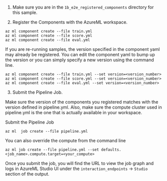 
1. Make sure you are in the `1b_e2e_registered_components` directory for this sample.

2. Register the Components with the AzureML workspace.

```
az ml component create --file train.yml
az ml component create --file score.yml
az ml component create --file eval.yml

```
If you are re-running samples, the version specified in the component yaml may already be registered. You can edit the component yaml to bump up the version or you can simply specify a new version using the command line.

```
az ml component create --file train.yml --set version=<version_number>
az ml component create --file score.yml --set version=<version_number>
az ml component create --file eval.yml --set version=<version_number>
```

3. Submit the Pipeline Job. 

Make sure the version of the components you registered matches with the version defined in pipeline.yml. Also, make sure the compute cluster used in pipeline.yml is the one that is actually available in your workspace. 

Submit the Pipeline Job
```
az ml  job create --file pipeline.yml
```

You can also override the compute from the command line
```
az ml job create --file pipeline.yml --set defaults.<job_name>.compute.target=<your_compute>
```
Once you submit the job, you will find the URL to view the job graph and logs in AzureML Studio UI under the `interaction_endpoints` -> `Studio` section of the output. 

